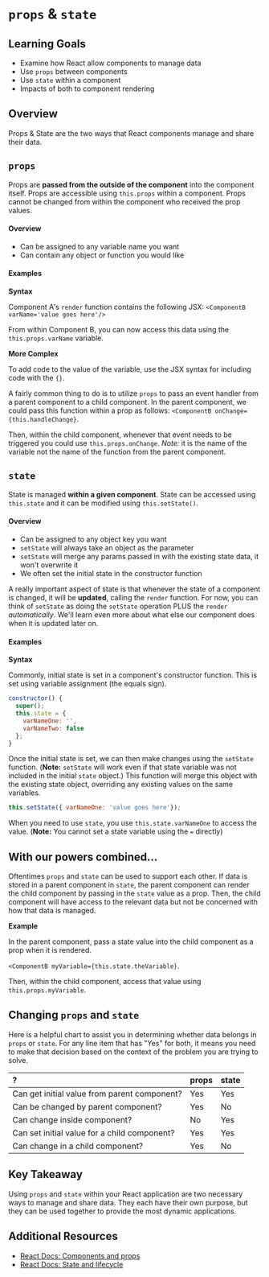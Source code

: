 # `props` & `state`

## Learning Goals
- Examine how React allow components to manage data
- Use `props` between components
- Use `state` within a component
- Impacts of both to component rendering

## Overview
Props & State are the two ways that React components manage and share their data.

## `props`
Props are **passed from the outside of the component** into the component itself. Props are accessible using `this.props` within a component. Props cannot be changed from within the component who received the prop values.

#### Overview
- Can be assigned to any variable name you want
- Can contain any object or function you would like

#### Examples
**Syntax**

Component A's `render` function contains the following JSX:
`<ComponentB varName='value goes here'/>`

From within Component B, you can now access this data using the `this.props.varName` variable.

**More Complex**

To add code to the value of the variable, use the JSX syntax for including code with the `{}`.

A fairly common thing to do is to utilize `props` to pass an event handler from a parent component to a child component. In the parent component, we could pass this function within a prop as follows:
`<ComponentB onChange={this.handleChange}`.

Then, within the child component, whenever that event needs to be triggered you could use `this.props.onChange`. *Note:* it is the name of the variable not the name of the function from the parent component.

## `state`
State is managed **within a given component**. State can be accessed using `this.state` and it can be modified using `this.setState()`.

#### Overview
- Can be assigned to any object key you want
- `setState` will always take an object as the parameter
- `setState` will merge any params passed in with the existing state data, it won't overwrite it
- We often set the initial state in the constructor function

A really important aspect of state is that whenever the state of a component is changed, it will be **updated**, calling the `render` function. For now, you can think of `setState` as doing the `setState` operation PLUS the `render` _automatically_. We'll learn even more about what else our component does when it is updated later on.

#### Examples

**Syntax**

Commonly, initial state is set in a component's constructor function. This is set using variable assignment (the equals sign).
```javascript
constructor() {
  super();
  this.state = {
    varNameOne: '',
    varNameTwo: false
  };
}
```

Once the initial state is set, we can then make changes  using the `setState` function. (**Note:** `setState` will work even if that state variable was not included in the initial `state` object.) This function will merge this object with the existing state object, overriding any existing values on the same variables.

```JavaScript
this.setState({ varNameOne: 'value goes here'});
```

When you need to use `state`, you use `this.state.varNameOne` to access the value. (**Note:** You cannot set a state variable using the `=` directly)

## With our powers combined...

Oftentimes `props` and `state` can be used to support each other. If data is stored in a parent component in `state`, the parent component can render the child component by passing in the `state` value as a prop. Then, the child component will have access to the relevant data but not be concerned with how that data is managed.

**Example**

In the parent component, pass a state value into the child component as a prop when it is rendered.

`<ComponentB myVariable={this.state.theVariable}`.

Then, within the child component, access that value using `this.props.myVariable`.


## Changing `props` and `state`
Here is a helpful chart to assist you in determining whether data belongs in `props` or `state`. For any line item that has "Yes" for both, it means you need to make that decision based on the context of the problem you are trying to solve.

 ?     | props     | state
 :------------- | :------------- |:-------------
Can get initial value from parent component?       | Yes   | Yes
Can be changed by parent component? | Yes | No
Can change inside component? | No | Yes
Can set initial value for a child component? | Yes | Yes
Can change in a child component? | Yes | No

## Key Takeaway
Using `props` and `state` within your React application are two necessary ways to manage and share data. They each have their own purpose, but they can be used together to provide the most dynamic applications. 

## Additional Resources
- [React Docs: Components and props](https://reactjs.org/docs/components-and-props.html)
- [React Docs: State and lifecycle](https://reactjs.org/docs/state-and-lifecycle.html)
